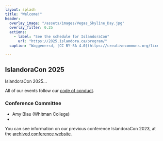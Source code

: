 ```yaml
---
layout: splash
title: "Welcome!"
header:
  overlay_image: "/assets/images/Vegas_Skyline_Day.jpg"
  overlay_filter: 0.25
  actions:
    - label: "See the schedule for IslandoraCon" 
      url: "https://2025.islandora.ca/program/"
  caption: "Waggenersd, [CC BY-SA 4.0](https://creativecommons.org/licenses/by-sa/4.0), via Wikimedia Commons"

---
```


## IslandoraCon 2025

IslandoraCon 2025...

All of our events follow our [code of conduct](https://www.islandora.ca/code-of-conduct).

### Conference Committee

* Amy Blau (Whitman College)
* 

You can see information on our previous conference IslandoraCon 2023, at the [archived conference website](https://2023.islandora.ca/).

<div class="hidden" style="visibility:hidden">google-site-verification: </div>
